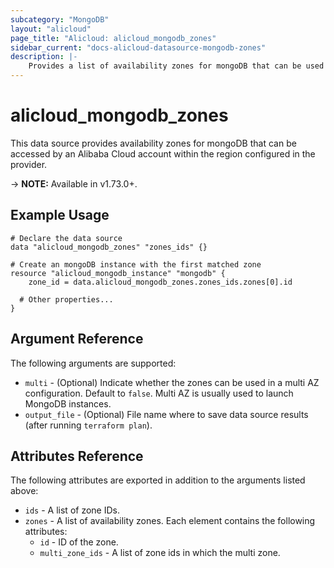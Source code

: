 ```yaml
---
subcategory: "MongoDB"
layout: "alicloud"
page_title: "Alicloud: alicloud_mongodb_zones"
sidebar_current: "docs-alicloud-datasource-mongodb-zones"
description: |-
    Provides a list of availability zones for mongoDB that can be used by an Alibaba Cloud account.
---
```


# alicloud\_mongodb\_zones

This data source provides availability zones for mongoDB that can be accessed by an Alibaba Cloud account within the region configured in the provider.

-> **NOTE:** Available in v1.73.0+.

## Example Usage

```
# Declare the data source
data "alicloud_mongodb_zones" "zones_ids" {}

# Create an mongoDB instance with the first matched zone
resource "alicloud_mongodb_instance" "mongodb" {
    zone_id = data.alicloud_mongodb_zones.zones_ids.zones[0].id

  # Other properties...
}
```

## Argument Reference

The following arguments are supported:

* `multi` - (Optional) Indicate whether the zones can be used in a multi AZ configuration. Default to `false`. Multi AZ is usually used to launch MongoDB instances.
* `output_file` - (Optional) File name where to save data source results (after running `terraform plan`).

## Attributes Reference

The following attributes are exported in addition to the arguments listed above:

* `ids` - A list of zone IDs.
* `zones` - A list of availability zones. Each element contains the following attributes:
  * `id` - ID of the zone.
  * `multi_zone_ids` - A list of zone ids in which the multi zone.

